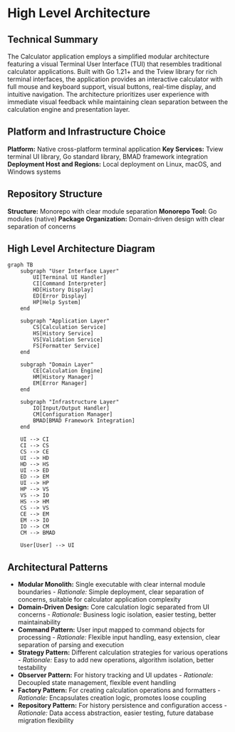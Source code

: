 # High Level Architecture

## Technical Summary

The Calculator application employs a simplified modular architecture featuring a visual Terminal User Interface (TUI) that resembles traditional calculator applications. Built with Go 1.21+ and the Tview library for rich terminal interfaces, the application provides an interactive calculator with full mouse and keyboard support, visual buttons, real-time display, and intuitive navigation. The architecture prioritizes user experience with immediate visual feedback while maintaining clean separation between the calculation engine and presentation layer.

## Platform and Infrastructure Choice

**Platform:** Native cross-platform terminal application
**Key Services:** Tview terminal UI library, Go standard library, BMAD framework integration
**Deployment Host and Regions:** Local deployment on Linux, macOS, and Windows systems

## Repository Structure

**Structure:** Monorepo with clear module separation
**Monorepo Tool:** Go modules (native)
**Package Organization:** Domain-driven design with clear separation of concerns

## High Level Architecture Diagram

```mermaid
graph TB
    subgraph "User Interface Layer"
        UI[Terminal UI Handler]
        CI[Command Interpreter]
        HD[History Display]
        ED[Error Display]
        HP[Help System]
    end
    
    subgraph "Application Layer"
        CS[Calculation Service]
        HS[History Service]
        VS[Validation Service]
        FS[Formatter Service]
    end
    
    subgraph "Domain Layer"
        CE[Calculation Engine]
        HM[History Manager]
        EM[Error Manager]
    end
    
    subgraph "Infrastructure Layer"
        IO[Input/Output Handler]
        CM[Configuration Manager]
        BMAD[BMAD Framework Integration]
    end
    
    UI --> CI
    CI --> CS
    CS --> CE
    UI --> HD
    HD --> HS
    UI --> ED
    ED --> EM
    UI --> HP
    HP --> VS
    VS --> IO
    HS --> HM
    CS --> VS
    CE --> EM
    EM --> IO
    IO --> CM
    CM --> BMAD
    
    User[User] --> UI
```

## Architectural Patterns

- **Modular Monolith:** Single executable with clear internal module boundaries - _Rationale:_ Simple deployment, clear separation of concerns, suitable for calculator application complexity
- **Domain-Driven Design:** Core calculation logic separated from UI concerns - _Rationale:_ Business logic isolation, easier testing, better maintainability
- **Command Pattern:** User input mapped to command objects for processing - _Rationale:_ Flexible input handling, easy extension, clear separation of parsing and execution
- **Strategy Pattern:** Different calculation strategies for various operations - _Rationale:_ Easy to add new operations, algorithm isolation, better testability
- **Observer Pattern:** For history tracking and UI updates - _Rationale:_ Decoupled state management, flexible event handling
- **Factory Pattern:** For creating calculation operations and formatters - _Rationale:_ Encapsulates creation logic, promotes loose coupling
- **Repository Pattern:** For history persistence and configuration access - _Rationale:_ Data access abstraction, easier testing, future database migration flexibility

